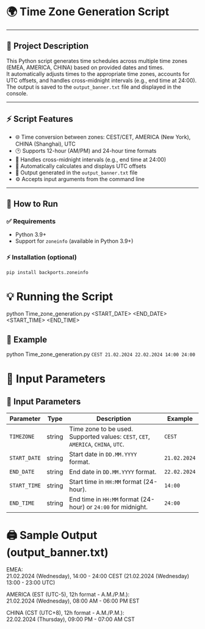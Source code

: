 # 🌍 Time Zone Generation Script

---

## 📖 Project Description  
This Python script generates time schedules across multiple time zones (EMEA, AMERICA, CHINA) based on provided dates and times.  
It automatically adjusts times to the appropriate time zones, accounts for UTC offsets, and handles cross-midnight intervals (e.g., end time at 24:00).  
The output is saved to the `output_banner.txt` file and displayed in the console.

---

## ⚡ Script Features
- 🌐 Time conversion between zones: CEST/CET, AMERICA (New York), CHINA (Shanghai), UTC  
- 🕑 Supports 12-hour (AM/PM) and 24-hour time formats  
- 🏃 Handles cross-midnight intervals (e.g., end time at 24:00)  
- 📝 Automatically calculates and displays UTC offsets  
- 💾 Output generated in the `output_banner.txt` file  
- ⚙️ Accepts input arguments from the command line  

---

## 🚀 How to Run

### ✅ Requirements
- Python 3.9+  
- Support for `zoneinfo` (available in Python 3.9+)

### ⚡ Installation (optional)
```
pip install backports.zoneinfo
```

# 💡 Running the Script

python Time_zone_generation.py <TIMEZONE> <START_DATE> <END_DATE> <START_TIME> <END_TIME>

## 📅 Example

python Time_zone_generation.py ``CEST 21.02.2024 22.02.2024 14:00 24:00``

# 📝 Input Parameters

## 📝 Input Parameters

| Parameter    | Type   | Description                                                   | Example          |
|--------------|--------|---------------------------------------------------------------|------------------|
| `TIMEZONE`   | string | Time zone to be used. Supported values: `CEST`, `CET`, `AMERICA`, `CHINA`, `UTC`. | `CEST`           |
| `START_DATE` | string | Start date in `DD.MM.YYYY` format.                            | `21.02.2024`     |
| `END_DATE`   | string | End date in `DD.MM.YYYY` format.                              | `22.02.2024`     |
| `START_TIME` | string | Start time in `HH:MM` format (24-hour).                       | `14:00`          |
| `END_TIME`   | string | End time in `HH:MM` format (24-hour) or `24:00` for midnight. | `24:00`          |

# 🖨 Sample Output (output_banner.txt)

EMEA:  
21.02.2024 (Wednesday), 14:00 - 24:00 CEST (21.02.2024 (Wednesday) 13:00 - 23:00 UTC)

AMERICA (EST (UTC-5), 12h format - A.M./P.M.):  
21.02.2024 (Wednesday), 08:00 AM - 06:00 PM EST

CHINA (CST (UTC+8), 12h format - A.M./P.M.):  
22.02.2024 (Thursday), 09:00 PM - 07:00 AM CST

